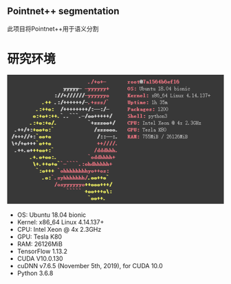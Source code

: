 ## Pointnet++ segmentation
此项目将Pointnet++用于语义分割

# 研究环境
![environment](https://github.com/muyangren907/pointnet2_segmentation/blob/master/doc/environment.png)

- OS: Ubuntu 18.04 bionic
- Kernel: x86_64 Linux 4.14.137+
- CPU: Intel Xeon @ 4x 2.3GHz
- GPU: Tesla K80
- RAM: 26126MiB
- TensorFlow 1.13.2
- CUDA V10.0.130
- cuDNN v7.6.5 (November 5th, 2019), for CUDA 10.0
- Python 3.6.8